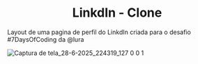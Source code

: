<h1 align=center>LinkdIn - Clone</h1>

<p>Layout de uma pagina de perfil do LinkdIn criada para o desafio #7DaysOfCoding da @lura</p>

![Captura de tela_28-6-2025_224319_127 0 0 1](https://github.com/user-attachments/assets/23d630ee-3eb4-491e-be9b-985d00097796)
